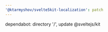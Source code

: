 ```yaml
---
'@ktarmyshov/svelte5kit-localization': patch
---
```


dependabot: directory '/', update @sveltejs/kit
